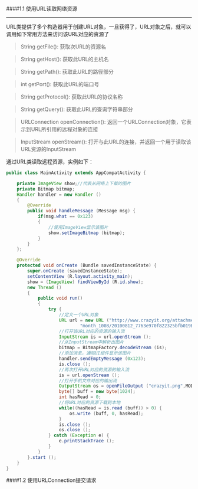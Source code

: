 

####1.1 使用URL读取网络资源
* * *
URL类提供了多个构造器用于创建URL对象，一旦获得了，URL对象之后，就可以调用如下常用方法来访问该URL对应的资源了
>String getFile(): 获取次URL的资源名

>String getHost(): 获取此URL的主机名

>String getPath(): 获取此URL的路径部分

>int getPort(): 获取此URL的端口号

>String getProtocol(): 获取此URL的协议名称

>String getQuery(): 获取此URL的查询字符串部分

>URLConnection openConnection(): 返回一个URLConnection对象，它表示到URL所引用的远程对象的连接

>InputStream openStream(): 打开与此URL的连接，并返回一个用于读取该URL资源的InputStream

通过URL类读取远程资源，实例如下：

```Java
public class MainActivity extends AppCompatActivity {

    private ImageView show;//代表从网络上下载的图片
    private Bitmap bitmap;
    Handler handler = new Handler ()
    {
        @Override
        public void handleMessage (Message msg) {
            if(msg.what == 0x123)
            {
                //使用ImageView显示该图片
                show.setImageBitmap (bitmap);
            }
        }
    };

    @Override
    protected void onCreate (Bundle savedInstanceState) {
        super.onCreate (savedInstanceState);
        setContentView (R.layout.activity_main);
        show = (ImageView) findViewById (R.id.show);
        new Thread ()
        {
            public void run()
            {
                try {
                    //定义一个URL对象
                    URL url = new URL ("http://www.crazyit.org/attachments/" +
                            "month_1008/20100812_7763e970f822325bfb019ELQVym8tw3A.png");
                    //打开该URL对应的资源的输入流
                    InputStream is = url.openStream ();
                    //从InputStream中解析出图片
                    bitmap = BitmapFactory.decodeStream (is);
                    //添加消息，通知UI组件显示该图片
                    handler.sendEmptyMessage (0x123);
                    is.close ();
                    //再次打开URL对应的资源的输入流
                    is = url.openStream ();
                    //打开手机文件对应的输出流
                    OutputStream os = openFileOutput ("crazyit.png",MODE_PRIVATE);
                    byte[] buff = new byte[1024];
                    int hasRead = 0;
                    //将URL对应的资源下载到本地
                    while((hasRead = is.read (buff)) > 0) {
                        os.write (buff, 0, hasRead);
                    }
                    is.close ();
                    os.close ();
                } catch (Exception e) {
                    e.printStackTrace ();
                }
            }
        }.start ();
    }
}
```


####1.2 使用URLConnection提交请求
